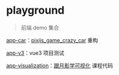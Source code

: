 # playground

> 前端 demo 集合

[app-car](https://aodazhang.com/project/playground/app-car.html)：[pixijs_game_crazy_car](https://github.com/Zion0707/pixijs_game_crazy_car) 重构

[app-v3](https://aodazhang.com/project/playground/app-v3.html)：vue3 项目测试

[app-visualization](https://aodazhang.com/project/playground/app-visualization.html)：[跟月影学可视化](https://time.geekbang.org/column/intro/100053801) 课程代码
